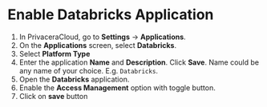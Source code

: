 # Enable Databricks Application  
1. In PrivaceraCloud, go to **Settings** -> **Applications**.
2. On the **Applications** screen, select **Databricks**.
3. Select **Platform Type** 
4. Enter the application **Name** and **Description**. Click **Save**. Name could be any name of your choice. E.g. `Databricks`.
5. Open the **Databricks** application.
6. Enable the **Access Management** option with toggle button.
7. Click on **save** button




<!-- - Privacera init script generate two files in dbfs at location dbfs:/privacera/cluster-logs/<CLUSTER_NAME>/
- Commands to list files from dbfs location 
```shell
dbfs ls dbfs:/privacera/cluster-logs/<CLUSTER_NAME>/
```

- privacera.out
- privacera_version.txt

- Command to get files on local : 
```shell
 dbfs cp dbfs:/privacera/cluster-logs/<CLUSTER_NAME>/  . --recursive
``` -->
